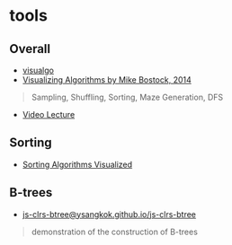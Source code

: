 # tools

## Overall
- [visualgo](https://visualgo.net/en)
- [Visualizing Algorithms by Mike Bostock, 2014](https://bost.ocks.org/mike/algorithms/)
> Sampling, Shuffling, Sorting, Maze Generation, DFS
  - [Video Lecture](https://vimeo.com/112319901)

## Sorting
- [Sorting Algorithms Visualized](https://www.improgrammer.net/sorting-algorithms-visualized/)

## B-trees
- [js-clrs-btree@ysangkok.github.io/js-clrs-btree](https://ysangkok.github.io/js-clrs-btree/btree.html)
> demonstration of the construction of B-trees